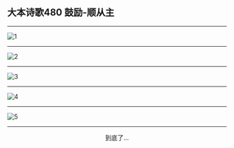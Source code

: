 
## 大本诗歌480 鼓励-顺从主
        
<div id="aplayer0"></div>

---

<img alt="1" data-original="https://cdn.jsdelivr.net/gh/k34869/shi/data/d0479/1">

---

<img alt="2" data-original="https://cdn.jsdelivr.net/gh/k34869/shi/data/d0479/2">

---

<img alt="3" data-original="https://cdn.jsdelivr.net/gh/k34869/shi/data/d0479/3">

---

<img alt="4" data-original="https://cdn.jsdelivr.net/gh/k34869/shi/data/d0479/4">

---

<img alt="5" data-original="https://cdn.jsdelivr.net/gh/k34869/shi/data/d0479/5">

---

<p style="text-align: center">到底了...</p>

<script src="/js/dist-view.js"></script>

<script>
MAIN.id = 'd0479';
        
const ap0 = new APlayer({
    container: document.getElementById('aplayer0'),
    volume: 1,
    loop: 'none',
    preload: 'none',
    audio: [{
        name: '大本诗歌480.mp3',
        artist: '大本诗歌',
        url: 'https://res.wx.qq.com/voice/getvoice?mediaid=MzI0NTk3MDM5M18yMjQ3NDkzNDYz',
        cover: '/favicon'
    }]
});
</script>
